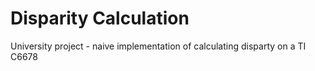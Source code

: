 # Disparity Calculation
University project - naive implementation of calculating disparty on a TI C6678
